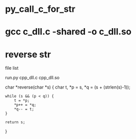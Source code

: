 # py_call_c_for_str

gcc c_dll.c -shared -o c_dll.so
=======
reverse str
=======
file list

run.py
cpp_dll.c
cpp_dll.so


char *reverse(char *s)
{
    char t, *p = s, *q = (s + (strlen(s)-1));

    while (s && (p < q)) {
        t = *p;
        *p++ = *q;
        *q-- = t;
    }

    return s;
}




